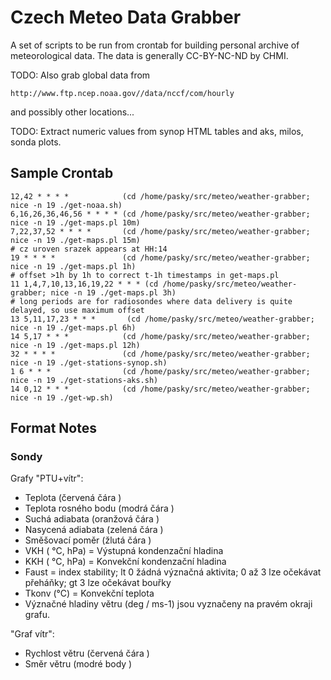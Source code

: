 Czech Meteo Data Grabber
========================

A set of scripts to be run from crontab for building personal archive of
meteorological data.  The data is generally CC-BY-NC-ND by CHMI.

TODO: Also grab global data from

	http://www.ftp.ncep.noaa.gov//data/nccf/com/hourly

and possibly other locations...

TODO: Extract numeric values from synop HTML tables and aks, milos, sonda plots.

Sample Crontab
--------------

	12,42 * * * *            (cd /home/pasky/src/meteo/weather-grabber; nice -n 19 ./get-noaa.sh)
	6,16,26,36,46,56 * * * * (cd /home/pasky/src/meteo/weather-grabber; nice -n 19 ./get-maps.pl 10m)
	7,22,37,52 * * * *       (cd /home/pasky/src/meteo/weather-grabber; nice -n 19 ./get-maps.pl 15m)
	# cz uroven srazek appears at HH:14
	19 * * * *               (cd /home/pasky/src/meteo/weather-grabber; nice -n 19 ./get-maps.pl 1h)
	# offset >1h by 1h to correct t-1h timestamps in get-maps.pl
	11 1,4,7,10,13,16,19,22 * * * (cd /home/pasky/src/meteo/weather-grabber; nice -n 19 ./get-maps.pl 3h)
	# long periods are for radiosondes where data delivery is quite delayed, so use maximum offset
	13 5,11,17,23 * * *       (cd /home/pasky/src/meteo/weather-grabber; nice -n 19 ./get-maps.pl 6h)
	14 5,17 * * *            (cd /home/pasky/src/meteo/weather-grabber; nice -n 19 ./get-maps.pl 12h)
	32 * * * *               (cd /home/pasky/src/meteo/weather-grabber; nice -n 19 ./get-stations-synop.sh)
	1 6 * * *                (cd /home/pasky/src/meteo/weather-grabber; nice -n 19 ./get-stations-aks.sh)
	14 0,12 * * *            (cd /home/pasky/src/meteo/weather-grabber; nice -n 19 ./get-wp.sh)

Format Notes
------------

### Sondy

Grafy "PTU+vítr":
  * Teplota (červená čára )
  * Teplota rosného bodu (modrá čára )
  * Suchá adiabata (oranžová čára )
  * Nasycená adiabata (zelená čára )
  * Směšovací poměr (žlutá čára )
  * VKH ( °C, hPa) = Výstupná kondenzační hladina
  * KKH ( °C, hPa) = Konvekční kondenzační hladina
  * Faust = index stability; lt 0 žádná význačná aktivita; 0 až 3   lze očekávat přeháňky; gt 3   lze očekávat bouřky
  * Tkonv (°C) = Konvekční teplota
  * Význačné hladiny větru (deg / ms-1) jsou vyznačeny na pravém okraji grafu.

"Graf vítr":
  * Rychlost větru (červená čára )
  * Směr větru (modré body )
